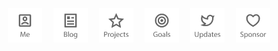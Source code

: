 <p align="center">
  <a href="https://luuman.me"><img src='https://github.com/luuman/luuman/raw/master/me.svg?sanitize=true' alt="Me" title="Me" height='55px'/></a>　
  <a href="https://luuman.github.io"><img src='https://github.com/luuman/luuman/raw/master/blog.svg?sanitize=true' alt="Blog" title="Blog" height='55px'/></a>　
  <a href="https://luuman.github.io/projects"><img src='https://github.com/luuman/luuman/raw/master/projects.svg?sanitize=true' alt="Projects" title="Projects" height='55px'/></a>　
  <a href="https://github.com/sponsors/luuman"><img src='https://github.com/luuman/luuman/raw/master/goals.svg?sanitize=true' alt="Goals" title="Goals" height='55px'/></a>　
  <a href="https://twitter.com/luuman"><img src='https://github.com/luuman/luuman/raw/master/updates.svg?sanitize=true' alt="Updates" title="Updates" height='55px'/></a>　
  <a href="https://github.com/sponsors/luuman"><img src='https://github.com/luuman/luuman/raw/master/sponsor.svg?sanitize=true' alt="Sponsor" title="Sponsor" height='55px'/></a>
</p>
